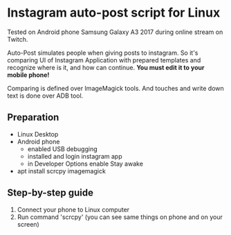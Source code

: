 # Instagram auto-post script for Linux

Tested on Android phone Samsung Galaxy A3 2017 during online stream on Twitch.

Auto-Post simulates people when giving posts to instagram. So it's comparing UI of Instagram Application
with prepared templates and recognize where is it, and how can continue. **You must edit it to your mobile phone!**

Comparing is defined over ImageMagick tools. And touches and write down text is done over ADB tool.

## Preparation

- Linux Desktop
- Android phone
  - enabled USB debugging
  - installed and login instagram app
  - in Developer Options enable Stay awake
- apt install scrcpy imagemagick

## Step-by-step guide

1. Connect your phone to Linux computer
2. Run command 'scrcpy' (you can see same things on phone and on your screen)
